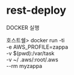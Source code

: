 # rest-deploy
DOCKER 실행

호스트쉘> docker run -ti \
    -e AWS_PROFILE=zappa \
    -v $(pwd):/var/task \
    -v ~/ .aws/:root/.aws \
    --rm myzappa
